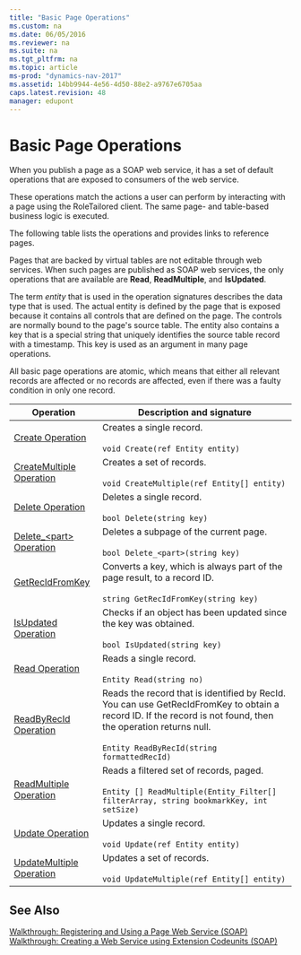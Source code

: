 ```yaml
---
title: "Basic Page Operations"
ms.custom: na
ms.date: 06/05/2016
ms.reviewer: na
ms.suite: na
ms.tgt_pltfrm: na
ms.topic: article
ms-prod: "dynamics-nav-2017"
ms.assetid: 14bb9944-4e56-4d50-88e2-a9767e6705aa
caps.latest.revision: 48
manager: edupont
---
```

# Basic Page Operations
When you publish a page as a SOAP web service, it has a set of default operations that are exposed to consumers of the web service.  
  
 These operations match the actions a user can perform by interacting with a page using the RoleTailored client. The same page- and table-based business logic is executed.  
  
 The following table lists the operations and provides links to reference pages.  
  
 Pages that are backed by virtual tables are not editable through web services. When such pages are published as SOAP web services, the only operations that are available are **Read**, **ReadMultiple**, and **IsUpdated**.  
  
 The term *entity* that is used in the operation signatures describes the data type that is used. The actual entity is defined by the page that is exposed because it contains all controls that are defined on the page. The controls are normally bound to the page's source table. The entity also contains a key that is a special string that uniquely identifies the source table record with a timestamp. This key is used as an argument in many page operations.  
  
 All basic page operations are atomic, which means that either all relevant records are affected or no records are affected, even if there was a faulty condition in only one record.  
  
|Operation|Description and signature|  
|---------------|-------------------------------|  
|[Create Operation](Create-Operation.md)|Creates a single record.<br /><br /> `void Create(ref Entity entity)`|  
|[CreateMultiple Operation](CreateMultiple-Operation.md)|Creates a set of records.<br /><br /> `void CreateMultiple(ref Entity[] entity)`|  
|[Delete Operation](Delete-Operation.md)|Deletes a single record.<br /><br /> `bool Delete(string key)`|  
|[Delete\_\<part> Operation](Delete_%3Cpart%3E-Operation.md)|Deletes a subpage of the current page.<br /><br /> `bool Delete_<part>(string key)`|  
|[GetRecIdFromKey](GetRecIdFromKey.md)|Converts a key, which is always part of the page result, to a record ID.<br /><br /> `string GetRecIdFromKey(string key)`|  
|[IsUpdated Operation](IsUpdated-Operation.md)|Checks if an object has been updated since the key was obtained.<br /><br /> `bool IsUpdated(string key)`|  
|[Read Operation](Read-Operation.md)|Reads a single record.<br /><br /> `Entity Read(string no)`|  
|[ReadByRecId Operation](ReadByRecId-Operation.md)|Reads the record that is identified by RecId. You can use GetRecIdFromKey to obtain a record ID. If the record is not found, then the operation returns null.<br /><br /> `Entity ReadByRecId(string formattedRecId)`|  
|[ReadMultiple Operation](ReadMultiple-Operation.md)|Reads a filtered set of records, paged.<br /><br /> `Entity [] ReadMultiple(Entity_Filter[] filterArray, string bookmarkKey, int setSize)`|  
|[Update Operation](Update-Operation.md)|Updates a single record.<br /><br /> `void Update(ref Entity entity)`|  
|[UpdateMultiple Operation](UpdateMultiple-Operation.md)|Updates a set of records.<br /><br /> `void UpdateMultiple(ref Entity[] entity)`|  
  
## See Also  
 [Walkthrough: Registering and Using a Page Web Service \(SOAP\)](Walkthrough:-Registering-and-Using-a-Page-Web-Service-\(SOAP\).md)   
 [Walkthrough: Creating a Web Service using Extension Codeunits \(SOAP\)](Walkthrough:-Creating-a-Web-Service-using-Extension-Codeunits-\(SOAP\).md)